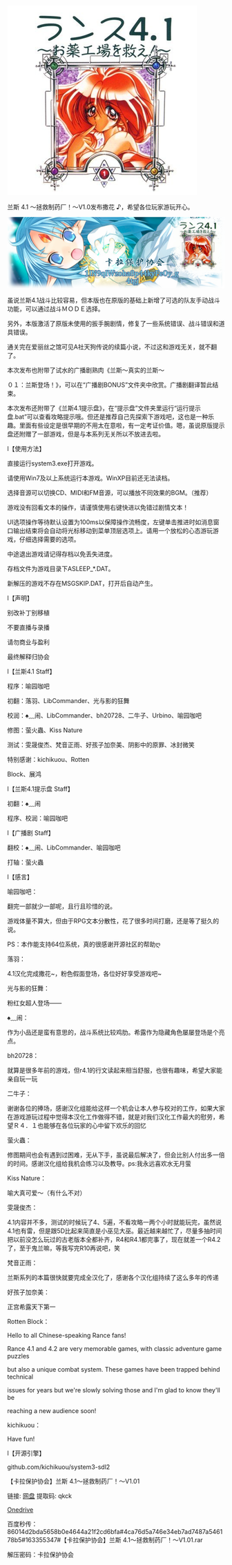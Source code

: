 ![image-20220717231638138](assets/image-20220717231638138.png)

兰斯 4.1 ～拯救制药厂！～V1.0发布撒花 ♪，希望各位玩家游玩开心。

![image-20220717232659950](assets/image-20220717232659950.png)

虽说兰斯4.1战斗比较容易，但本版也在原版的基础上新增了可选的队友手动战斗功能，可以通过战斗ＭＯＤＥ选择。

另外，本版激活了原版未使用的扳手腕剧情，修复了一些系统错误、战斗错误和道具错误。

通关完在爱丽丝之馆可见A社天狗传说的续篇小说，不过这和游戏无关，就不翻了。



本次发布也附带了试水的广播剧熟肉《兰斯～真实的兰斯～

０１：兰斯登场！》，可以在“广播剧BONUS”文件夹中欣赏。广播剧翻译暂此结束。



本次发布还附带了《兰斯4.1提示盘》，在“提示盘”文件夹里运行“运行提示盘.bat”可以查看攻略提示哦。但还是推荐自己先探索下游戏吧，这也是一种乐趣。里面有些设定是很早期的不用太在意啦，有一定考证价值。嗯，虽说原版提示盘还附赠了一部游戏，但是与本系列无关所以不放进去啦。









l【使用方法】



直接运行system3.exe打开游戏。

请使用Win7及以上系统运行本游戏。WinXP目前还无法读档。

选择音源可以切换CD、MIDI和FM音源，可以播放不同效果的BGM。（推荐）

游戏没有回看文本的操作，请谨慎使用右键快进以免错过剧情文本！

UI选项操作等待默认设置为100ms以保障操作流畅度，左键单击推进时如消息窗口输出结束将会自动将光标移动到菜单顶层选项上。请用一个放松的心态游玩游戏，仔细选择需要的选项。

中途退出游戏请记得存档以免丢失进度。

存档文件为游戏目录下ASLEEP_*.DAT。

新解压的游戏不存在MSGSKIP.DAT，打开后自动产生。









l【声明】



别改补丁别移植

不要直播与录播

请勿商业与盈利

最终解释归协会




l【兰斯4.1 Staff】



程序：喻园咖吧

初翻：落羽、LibCommander、光与影的狂舞

校润：♠﹏闹、LibCommander、bh20728、二牛子、Urbino、喻园咖吧

修图：萤火蟲、Kiss Nature

测试：雯晟俊杰、梵音正雨、好孩子加奈美、阴影中的原罪、冰封微笑

特别感谢：kichikuou、Rotten

Block、展鸿



l【兰斯4.1提示盘 Staff】

初翻：♠﹏闹

程序、校润：喻园咖吧



l【广播剧 Staff】

翻校：♠﹏闹、LibCommander、喻园咖吧

打轴：萤火蟲





l【感言】



喻园咖吧：

翻完一部就少一部呢，且行且珍惜的说。

游戏体量不算大，但由于RPG文本分散性，花了很多时间打磨，还是等了挺久的说。

PS：本作能支持64位系统，真的很感谢开源社区的帮助ღ



落羽：

4.1汉化完成撒花~，粉色假面登场，各位好好享受游戏吧~



光与影的狂舞：

粉红女超人登场——



♠﹏闹：

作为小品还是蛮有意思的，战斗系统比较鸡肋。希露作为隐藏角色屡屡登场是个亮点。



bh20728：

就算是很多年前的游戏，但r4.1的行文读起来相当舒服，也很有趣味，希望大家能亲自玩一玩



二牛子：

谢谢各位的捧场，感谢汉化组能给这样一个机会让本人参与校对的工作，如果大家在游戏游玩过程中觉得本汉化工作做得不错，就是对我们汉化工作最大的慰劳，希望Ｒ４．１也能够在各位玩家的心中留下欢乐的回忆



萤火蟲：

修图期间也会有遇到过困难，无从下手，虽说最后解决了，但会比别人付出多一倍的时间。感谢汉化组给我机会练习以及教导。ps:我永远喜欢水无月萤



Kiss Nature：

喻大真可爱～（有什么不对）



雯晟俊杰：

4.1内容并不多，测试的时候玩了4、5遍，不看攻略一两个小时就能玩完，虽然说4.1也有雷，但是跟5D比起来简直是小巫见大巫。最近越来越忙了，尽量多抽时间把以前没怎么玩过的古老版本全都补齐，R4和R4.1都完事了，现在就差一个R4.2了，至于鬼兰嘛，等我写完R10再说吧，笑



梵音正雨：

兰斯系列的本篇很快就要完成全汉化了，感谢各个汉化组持续了这么多年的传递



好孩子加奈美：

正宫希露天下第一



Rotten Block：

Hello to all Chinese-speaking Rance fans!

Rance 4.1 and 4.2 are very memorable games, with classic adventure game puzzles

but also a unique combat system. These games have been trapped behind technical

issues for years but we're slowly solving those and I'm glad to know they'll be

reaching a new audience soon!



kichikuou：

Have fun!



l【开源引擎】

github.com/kichikuou/system3-sdl2



【卡拉保护协会】兰斯 4.1～拯救制药厂！～V1.01

链接: [网盘](https://pan.baidu.com/s/1RguCvX1xmwM-haH970hsxw) 提取码: qkck

[Onedrive](https://xxb401-my.sharepoint.com/:u:/g/personal/silas_acfun_nl/EY3Fgrpw9wxBu26i6InzFyEBF4EzVriZwcP4pTntrxJgbA?e=OIbvlq)

百度秒传： 86014d2bda5658b0e4644a21f2cd6bfa#4ca76d5a746e34eb7ad7487a546178b5#163355347#【卡拉保护协会】兰斯 4.1～拯救制药厂！～V1.01.rar



解压密码：卡拉保护协会
